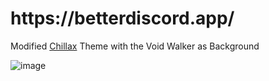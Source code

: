 <h1>https://betterdiscord.app/</h1>

Modified <a href="https://betterdiscord.app/theme/Chillax">Chillax</a> Theme with the Void Walker as Background

![image](https://github.com/user-attachments/assets/174fa8a8-3b46-48de-a8c9-1c50e8bb2796)
